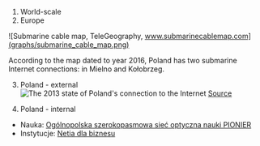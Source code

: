 1. World-scale
2. Europe

![Submarine cable map, TeleGeography, www.submarinecablemap.com](graphs/submarine_cable_map.png)


According to the map dated to year 2016, Poland has two submarine Internet connections: in Mielno and Kołobrzeg.

3. Poland - external
![The 2013 state of Poland's connection to the Internet]()
[Source](http://submarine-cable-map-2013.telegeography.com/)

4. Poland - internal
  - Nauka: [Ogólnopolska szerokopasmowa sieć optyczna nauki PIONIER](http://www.pionier.net.pl/online/pl/projekty/)
  - Instytucje: [Netia dla biznesu](https://biznes.netia.pl/wholesale.html)
